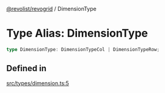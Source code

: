 [@revolist/revogrid](README.md) / DimensionType

# Type Alias: DimensionType

```ts
type DimensionType: DimensionTypeCol | DimensionTypeRow;
```

## Defined in

[src/types/dimension.ts:5](https://github.com/revolist/revogrid/blob/15bed16e98b0807fadb0bfdae87d4c121f88e09e/src/types/dimension.ts#L5)
